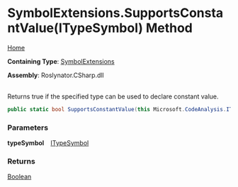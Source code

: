 # SymbolExtensions\.SupportsConstantValue\(ITypeSymbol\) Method

[Home](../../../../README.md)

**Containing Type**: [SymbolExtensions](../README.md)

**Assembly**: Roslynator\.CSharp\.dll

\
Returns true if the specified type can be used to declare constant value\.

```csharp
public static bool SupportsConstantValue(this Microsoft.CodeAnalysis.ITypeSymbol typeSymbol)
```

### Parameters

**typeSymbol** &ensp; [ITypeSymbol](https://docs.microsoft.com/en-us/dotnet/api/microsoft.codeanalysis.itypesymbol)

### Returns

[Boolean](https://docs.microsoft.com/en-us/dotnet/api/system.boolean)

